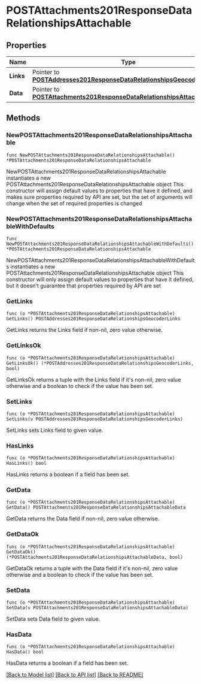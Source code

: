 # POSTAttachments201ResponseDataRelationshipsAttachable

## Properties

Name | Type | Description | Notes
------------ | ------------- | ------------- | -------------
**Links** | Pointer to [**POSTAddresses201ResponseDataRelationshipsGeocoderLinks**](POSTAddresses201ResponseDataRelationshipsGeocoderLinks.md) |  | [optional] 
**Data** | Pointer to [**POSTAttachments201ResponseDataRelationshipsAttachableData**](POSTAttachments201ResponseDataRelationshipsAttachableData.md) |  | [optional] 

## Methods

### NewPOSTAttachments201ResponseDataRelationshipsAttachable

`func NewPOSTAttachments201ResponseDataRelationshipsAttachable() *POSTAttachments201ResponseDataRelationshipsAttachable`

NewPOSTAttachments201ResponseDataRelationshipsAttachable instantiates a new POSTAttachments201ResponseDataRelationshipsAttachable object
This constructor will assign default values to properties that have it defined,
and makes sure properties required by API are set, but the set of arguments
will change when the set of required properties is changed

### NewPOSTAttachments201ResponseDataRelationshipsAttachableWithDefaults

`func NewPOSTAttachments201ResponseDataRelationshipsAttachableWithDefaults() *POSTAttachments201ResponseDataRelationshipsAttachable`

NewPOSTAttachments201ResponseDataRelationshipsAttachableWithDefaults instantiates a new POSTAttachments201ResponseDataRelationshipsAttachable object
This constructor will only assign default values to properties that have it defined,
but it doesn't guarantee that properties required by API are set

### GetLinks

`func (o *POSTAttachments201ResponseDataRelationshipsAttachable) GetLinks() POSTAddresses201ResponseDataRelationshipsGeocoderLinks`

GetLinks returns the Links field if non-nil, zero value otherwise.

### GetLinksOk

`func (o *POSTAttachments201ResponseDataRelationshipsAttachable) GetLinksOk() (*POSTAddresses201ResponseDataRelationshipsGeocoderLinks, bool)`

GetLinksOk returns a tuple with the Links field if it's non-nil, zero value otherwise
and a boolean to check if the value has been set.

### SetLinks

`func (o *POSTAttachments201ResponseDataRelationshipsAttachable) SetLinks(v POSTAddresses201ResponseDataRelationshipsGeocoderLinks)`

SetLinks sets Links field to given value.

### HasLinks

`func (o *POSTAttachments201ResponseDataRelationshipsAttachable) HasLinks() bool`

HasLinks returns a boolean if a field has been set.

### GetData

`func (o *POSTAttachments201ResponseDataRelationshipsAttachable) GetData() POSTAttachments201ResponseDataRelationshipsAttachableData`

GetData returns the Data field if non-nil, zero value otherwise.

### GetDataOk

`func (o *POSTAttachments201ResponseDataRelationshipsAttachable) GetDataOk() (*POSTAttachments201ResponseDataRelationshipsAttachableData, bool)`

GetDataOk returns a tuple with the Data field if it's non-nil, zero value otherwise
and a boolean to check if the value has been set.

### SetData

`func (o *POSTAttachments201ResponseDataRelationshipsAttachable) SetData(v POSTAttachments201ResponseDataRelationshipsAttachableData)`

SetData sets Data field to given value.

### HasData

`func (o *POSTAttachments201ResponseDataRelationshipsAttachable) HasData() bool`

HasData returns a boolean if a field has been set.


[[Back to Model list]](../README.md#documentation-for-models) [[Back to API list]](../README.md#documentation-for-api-endpoints) [[Back to README]](../README.md)


